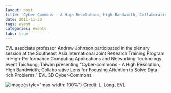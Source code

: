 ```yaml
---
layout: post
title: 'Cyber-Commons - A High Resolution, High Bandwidth, Collaborative Lens for Focusing Attention to Solve Data-rich Problems'
date: 2011-11-30
tags: event
categories: events
tabs: true
---
```


EVL associate professor Andrew Johnson participated in the plenary session at the Southeast Asia International Joint Research Training Program in High-Performance Computing Applications and Networking Technology event Taichung, Taiwan presenting &ldquo;Cyber-commons - A High Resolution, High Bandwidth, Collaborative Lens for Focusing Attention to Solve Data-rich Problems.&rdquo;
EVL 3D Cyber-Commons

![image](https://www.evl.uic.edu/output/originals/3dcyber-commons2.jpg-srcw.jpg){:style="max-width: 100%"}
Credit: L. Long, EVL

